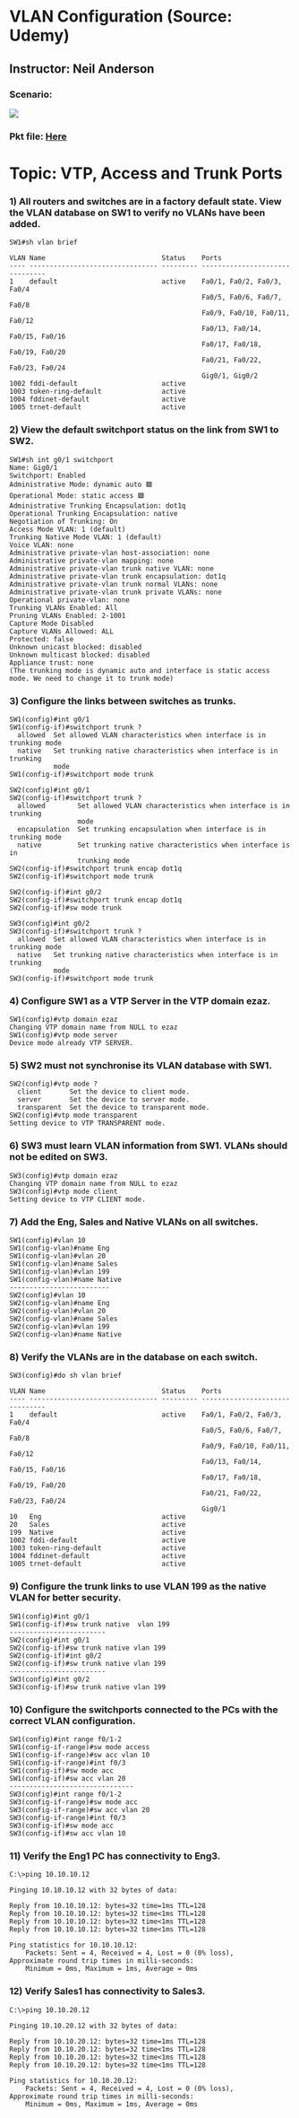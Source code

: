 # VLAN Configuration (Source: Udemy)
## Instructor: Neil Anderson  
### Scenario: 
![](../images/22-1%20VLAN%20and%20Inter-VLAN%20Routing%20Configuration.jpg)
### **Pkt file:** [Here](https://mega.nz/folder/KgojHATA#B7nVO6XfEG9wSY7KC-6gFw)


# Topic: VTP, Access and Trunk Ports


### **1) All routers and switches are in a factory default state. View the VLAN database on SW1 to verify no VLANs have been added.**
```
SW1#sh vlan brief

VLAN Name                             Status    Ports
---- -------------------------------- --------- -------------------------------
1    default                          active    Fa0/1, Fa0/2, Fa0/3, Fa0/4
                                                Fa0/5, Fa0/6, Fa0/7, Fa0/8
                                                Fa0/9, Fa0/10, Fa0/11, Fa0/12
                                                Fa0/13, Fa0/14, Fa0/15, Fa0/16
                                                Fa0/17, Fa0/18, Fa0/19, Fa0/20
                                                Fa0/21, Fa0/22, Fa0/23, Fa0/24
                                                Gig0/1, Gig0/2
1002 fddi-default                     active    
1003 token-ring-default               active    
1004 fddinet-default                  active    
1005 trnet-default                    active  
```
### **2) View the default switchport status on the link from SW1 to SW2.**
```
SW1#sh int g0/1 switchport 
Name: Gig0/1
Switchport: Enabled
Administrative Mode: dynamic auto 🟩 
Operational Mode: static access 🟩
Administrative Trunking Encapsulation: dot1q
Operational Trunking Encapsulation: native
Negotiation of Trunking: On
Access Mode VLAN: 1 (default)
Trunking Native Mode VLAN: 1 (default)
Voice VLAN: none
Administrative private-vlan host-association: none
Administrative private-vlan mapping: none
Administrative private-vlan trunk native VLAN: none
Administrative private-vlan trunk encapsulation: dot1q
Administrative private-vlan trunk normal VLANs: none
Administrative private-vlan trunk private VLANs: none
Operational private-vlan: none
Trunking VLANs Enabled: All
Pruning VLANs Enabled: 2-1001
Capture Mode Disabled
Capture VLANs Allowed: ALL
Protected: false
Unknown unicast blocked: disabled
Unknown multicast blocked: disabled
Appliance trust: none
(The trunking mode is dynamic auto and interface is static access mode. We need to change it to trunk mode) 
```
### **3) Configure the links between switches as trunks.**
```
SW1(config)#int g0/1
SW1(config-if)#switchport trunk ?
  allowed  Set allowed VLAN characteristics when interface is in trunking mode
  native   Set trunking native characteristics when interface is in trunking
           mode
SW1(config-if)#switchport mode trunk 
```
```
SW2(config)#int g0/1
SW2(config-if)#switchport trunk ?
  allowed        Set allowed VLAN characteristics when interface is in trunking
                 mode
  encapsulation  Set trunking encapsulation when interface is in trunking mode
  native         Set trunking native characteristics when interface is in
                 trunking mode
SW2(config-if)#switchport trunk encap dot1q
SW2(config-if)#switchport mode trunk 

SW2(config-if)#int g0/2
SW2(config-if)#switchport trunk encap dot1q
SW2(config-if)#sw mode trunk 
```
```
SW3(config)#int g0/2
SW3(config-if)#switchport trunk ?
  allowed  Set allowed VLAN characteristics when interface is in trunking mode
  native   Set trunking native characteristics when interface is in trunking
           mode
SW3(config-if)#switchport mode trunk 
```
### **4) Configure SW1 as a VTP Server in the VTP domain ezaz.**
```
SW1(config)#vtp domain ezaz
Changing VTP domain name from NULL to ezaz
SW1(config)#vtp mode server
Device mode already VTP SERVER.
```
### **5) SW2 must not synchronise its VLAN database with SW1.**
```
SW2(config)#vtp mode ?
  client       Set the device to client mode.
  server       Set the device to server mode.
  transparent  Set the device to transparent mode.
SW2(config)#vtp mode transparent
Setting device to VTP TRANSPARENT mode.
```
### **6) SW3 must learn VLAN information from SW1. VLANs should not be edited on SW3.**
```
SW3(config)#vtp domain ezaz
Changing VTP domain name from NULL to ezaz
SW3(config)#vtp mode client
Setting device to VTP CLIENT mode.
```
### **7) Add the Eng, Sales and Native VLANs on all switches.**
```
SW1(config)#vlan 10
SW1(config-vlan)#name Eng
SW1(config-vlan)#vlan 20
SW1(config-vlan)#name Sales
SW1(config-vlan)#vlan 199
SW1(config-vlan)#name Native
-------------------------
SW2(config)#vlan 10
SW2(config-vlan)#name Eng
SW2(config-vlan)#vlan 20
SW2(config-vlan)#name Sales
SW2(config-vlan)#vlan 199
SW2(config-vlan)#name Native
```
### **8) Verify the VLANs are in the database on each switch.**
```
SW3(config)#do sh vlan brief

VLAN Name                             Status    Ports
---- -------------------------------- --------- -------------------------------
1    default                          active    Fa0/1, Fa0/2, Fa0/3, Fa0/4
                                                Fa0/5, Fa0/6, Fa0/7, Fa0/8
                                                Fa0/9, Fa0/10, Fa0/11, Fa0/12
                                                Fa0/13, Fa0/14, Fa0/15, Fa0/16
                                                Fa0/17, Fa0/18, Fa0/19, Fa0/20
                                                Fa0/21, Fa0/22, Fa0/23, Fa0/24
                                                Gig0/1
10   Eng                              active    
20   Sales                            active    
199  Native                           active    
1002 fddi-default                     active    
1003 token-ring-default               active    
1004 fddinet-default                  active    
1005 trnet-default                    active   
```
### **9) Configure the trunk links to use VLAN 199 as the native VLAN for better security.**
```
SW1(config)#int g0/1
SW1(config-if)#sw trunk native  vlan 199
------------------------
SW2(config)#int g0/1
SW2(config-if)#sw trunk native vlan 199
SW2(config-if)#int g0/2
SW2(config-if)#sw trunk native vlan 199
------------------------
SW3(config)#int g0/2
SW3(config-if)#sw trunk native vlan 199
```
### **10) Configure the switchports connected to the PCs with the correct VLAN configuration.**
```
SW1(config)#int range f0/1-2
SW1(config-if-range)#sw mode access
SW1(config-if-range)#sw acc vlan 10
SW1(config-if-range)#int f0/3
SW1(config-if)#sw mode acc
SW1(config-if)#sw acc vlan 20
-------------------------------
SW3(config)#int range f0/1-2
SW3(config-if-range)#sw mode acc
SW3(config-if-range)#sw acc vlan 20
SW3(config-if-range)#int f0/3
SW3(config-if)#sw mode acc
SW3(config-if)#sw acc vlan 10
```
### **11) Verify the Eng1 PC has connectivity to Eng3.**
```
C:\>ping 10.10.10.12

Pinging 10.10.10.12 with 32 bytes of data:

Reply from 10.10.10.12: bytes=32 time=1ms TTL=128
Reply from 10.10.10.12: bytes=32 time<1ms TTL=128
Reply from 10.10.10.12: bytes=32 time<1ms TTL=128
Reply from 10.10.10.12: bytes=32 time<1ms TTL=128

Ping statistics for 10.10.10.12:
    Packets: Sent = 4, Received = 4, Lost = 0 (0% loss),
Approximate round trip times in milli-seconds:
    Minimum = 0ms, Maximum = 1ms, Average = 0ms
```
### **12) Verify Sales1 has connectivity to Sales3.**
```
C:\>ping 10.10.20.12

Pinging 10.10.20.12 with 32 bytes of data:

Reply from 10.10.20.12: bytes=32 time=1ms TTL=128
Reply from 10.10.20.12: bytes=32 time<1ms TTL=128
Reply from 10.10.20.12: bytes=32 time<1ms TTL=128
Reply from 10.10.20.12: bytes=32 time<1ms TTL=128

Ping statistics for 10.10.20.12:
    Packets: Sent = 4, Received = 4, Lost = 0 (0% loss),
Approximate round trip times in milli-seconds:
    Minimum = 0ms, Maximum = 1ms, Average = 0ms
```